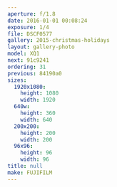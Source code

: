 ```yaml
---
aperture: f/1.8
date: 2016-01-01 00:08:24
exposure: 1/4
file: DSCF0577
gallery: 2015-christmas-holidays
layout: gallery-photo
model: XQ1
next: 91c9241
ordering: 31
previous: 84190a0
sizes:
  1920x1080:
    height: 1080
    width: 1920
  640w:
    height: 360
    width: 640
  200x200:
    height: 200
    width: 200
  96x96:
    height: 96
    width: 96
title: null
make: FUJIFILM
---
```

